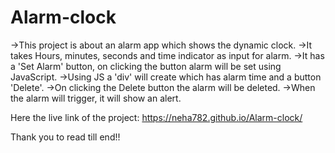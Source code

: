 # Alarm-clock
->This project is about an alarm app which shows the dynamic clock.
->It takes Hours, minutes, seconds and time indicator as input for alarm.
->It has a 'Set Alarm'  button, on clicking the button alarm will be set using JavaScript.
->Using JS a 'div' will create which has alarm time and a button 'Delete'.
->On clicking the Delete button the alarm will be deleted.
->When the alarm will trigger, it will show an alert.

Here the live link of the project: https://neha782.github.io/Alarm-clock/

Thank you to read till end!!
